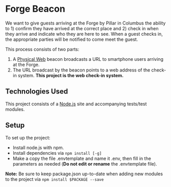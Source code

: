Forge Beacon
============
We want to give guests arriving at the Forge by Pillar in Columbus the ability to 1) confirm they have arrived at the correct place and 2) check in when they arrive and indicate who they are here to see. When a guest checks in, the appropriate parties will be notified to come meet the guest.

This process consists of two parts:

1. A [Physical Web](https://google.github.io/physical-web/) beacon broadcasts a URL to smartphone users arriving at the Forge.
2. The URL broadcast by the beacon points to a web address of the check-in system. <b>This project is the web check-in system.</b>

Technologies Used
---------------
This project consists of a [Node.js](https://nodejs.org) site and accompanying tests/test modules.

Setup
---------------
To set up the project:
* Install node.js with npm.
* Install dependencies via <code>npm install [-g]</code>
* Make a copy the file .envtemplate and name it .env, then fill in the parameters as needed (<b>Do not edit or rename</b> the .envtemplate file).

<b>Note:</b> Be sure to keep package.json up-to-date when adding new modules to the project via <code>npm install $PACKAGE --save</code>
